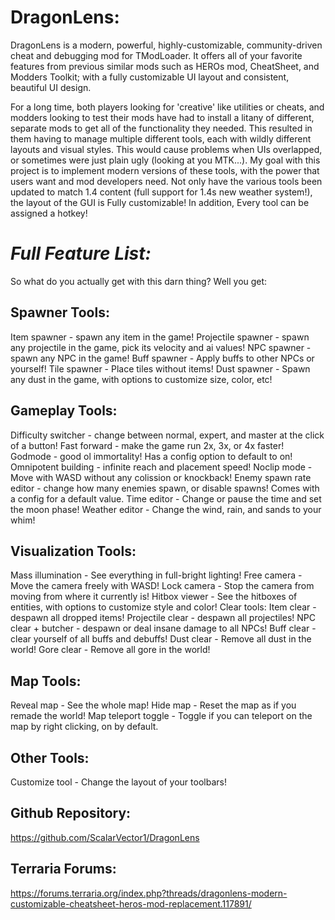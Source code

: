 # DragonLens:
DragonLens is a modern, powerful, highly-customizable, community-driven cheat and debugging mod for TModLoader. It offers all of your favorite features from previous similar mods such as HEROs mod, CheatSheet, and Modders Toolkit; with a fully customizable UI layout and consistent, beautiful UI design.

For a long time, both players looking for 'creative' like utilities or cheats, and modders looking to test their mods have had to install a litany of different, separate mods to get all of the functionality they needed. This resulted in them having to manage multiple different tools, each with wildly different layouts and visual styles. This would cause problems when UIs overlapped, or sometimes were just plain ugly (looking at you MTK...). My goal with this project is to implement modern versions of these tools, with the power that users want and mod developers need. Not only have the various tools been updated to match 1.4 content (full support for 1.4s new weather system!), the layout of the GUI is Fully customizable! In addition, Every tool can be assigned a hotkey!

# <b><i>Full Feature List:</b></i>
So what do you actually get with this darn thing? Well you get:

## Spawner Tools:
Item spawner - spawn any item in the game!
Projectile spawner - spawn any projectile in the game, pick its velocity and ai values!
NPC spawner - spawn any NPC in the game!
Buff spawner - Apply buffs to other NPCs or yourself!
Tile spawner - Place tiles without items!
Dust spawner - Spawn any dust in the game, with options to customize size, color, etc!

## Gameplay Tools:
Difficulty switcher - change between normal, expert, and master at the click of a button!
Fast forward - make the game run 2x, 3x, or 4x faster!
Godmode - good ol immortality! Has a config option to default to on!
Omnipotent building - infinite reach and placement speed!
Noclip mode - Move with WASD without any colission or knockback!
Enemy spawn rate editor - change how many enemies spawn, or disable spawns! Comes with a config for a default value.
Time editor - Change or pause the time and set the moon phase!
Weather editor - Change the wind, rain, and sands to your whim!

## Visualization Tools:
Mass illumination - See everything in full-bright lighting!
Free camera - Move the camera freely with WASD!
Lock camera - Stop the camera from moving from where it currently is!
Hitbox viewer - See the hitboxes of entities, with options to customize style and color!
Clear tools:
Item clear - despawn all dropped items!
Projectile clear - despawn all projectiles!
NPC clear + butcher - despawn or deal insane damage to all NPCs!
Buff clear - clear yourself of all buffs and debuffs!
Dust clear - Remove all dust in the world!
Gore clear - Remove all gore in the world!

## Map Tools:
Reveal map - See the whole map!
Hide map - Reset the map as if you remade the world!
Map teleport toggle - Toggle if you can teleport on the map by right clicking, on by default.

## Other Tools:
Customize tool - Change the layout of your toolbars!

## Github Repository:
https://github.com/ScalarVector1/DragonLens

## Terraria Forums:
https://forums.terraria.org/index.php?threads/dragonlens-modern-customizable-cheatsheet-heros-mod-replacement.117891/
